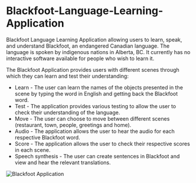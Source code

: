 # Blackfoot-Language-Learning-Application
Blackfoot Language Learning Application allowing users to learn, speak, and understand Blackfoot, an endangered Canadian language.
The language is spoken by indigenous nations in Alberta, BC. It currently has no interactive software available for people who wish to learn it.

The Blackfoot Application provides users with different scenes through which they can learn and test their understanding:
- Learn - The user can learn the names of the objects presented in the scene by typing the word in English and getting back the Blackfoot word.
- Test - The application provides various testing to allow the user to check their understanding of the language.
- Move - The user can choose to move between different scenes (restaurant, town, people, greetings and home).
- Audio - The application allows the user to hear the audio for each respective Blackfoot word.
- Score - The application allows the user to check their respective scores in each scene.
- Speech synthesis - The user can create sentences in Blackfoot and view and hear the relevant translations.


![Blackfoot Application](https://i.imgur.com/oYZkXli.png)

